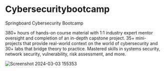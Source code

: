 # Cybersecuritybootcamp
Springboard Cybersecurity Bootcamp

380+ hours of hands-on course material with 1:1 industry expert mentor oversight and completion of an in-depth capstone project. 35+ mini-projects that provide real-world context on the world of cybersecurity and 30+ labs that bridge theory to practice. Mastered skills in systems security, network security, vulnerability, risk assessment, and more.

![Screenshot 2024-03-03 155353](https://github.com/aaronmjackson/Cybersecuritybootcamp/assets/119738576/0e50396c-2a65-42c4-a2b2-e85fd73201bf)


